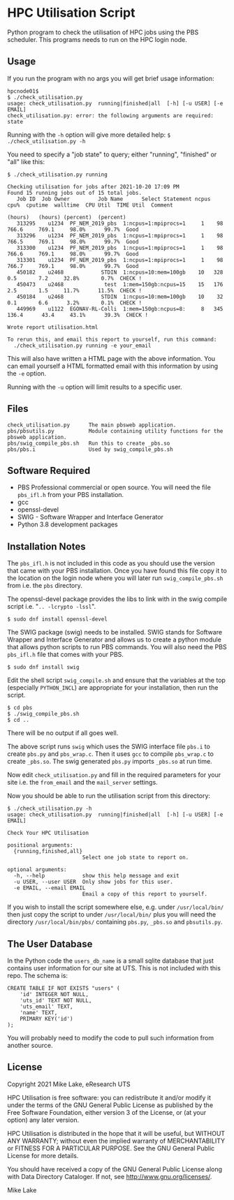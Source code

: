 # HPC Utilisation Script

Python program to check the utilisation of HPC jobs using the PBS scheduler.
This programs needs to run on the HPC login node.

## Usage

If you run the program with no args you will get brief usage information:

    hpcnode01$
    $ ./check_utilisation.py 
    usage: check_utilisation.py  running|finished|all  [-h] [-u USER] [-e EMAIL]
    check_utilisation.py: error: the following arguments are required: state

Running with the `-h` option will give more detailed help: `$ ./check_utilisation.py -h`

You need to specify a "job state" to query; either "running", "finished" or "all" 
like this:

    $ ./check_utilisation.py running
    
    Checking utilisation for jobs after 2021-10-20 17:09 PM
    Found 15 running jobs out of 15 total jobs.
       Job ID  Job Owner         Job Name      Select Statement ncpus  cpu%  cputime  walltime  CPU Util  TIME Util  Comment
                                                                             (hours)   (hours) (percent)  (percent)         
       313295    u1234  PF_NEM_2019_pbs  1:ncpus=1:mpiprocs=1     1    98    766.6     769.1     98.0%      99.7%  Good
       313296    u1234  PF_NEM_2019_pbs  1:ncpus=1:mpiprocs=1     1    98    766.5     769.1     98.0%      99.7%  Good
       313300    u1234  PF_NEM_2019_pbs  1:ncpus=1:mpiprocs=1     1    98    766.6     769.1     98.0%      99.7%  Good
       313301    u1234  PF_NEM_2019_pbs  1:ncpus=1:mpiprocs=1     1    98    766.7     769.1     98.0%      99.7%  Good
       450182    u2468            STDIN  1:ncpus=10:mem=100gb    10   328      0.5       7.2     32.8%       0.7%  CHECK !
       450473    u2468             test  1:mem=150gb:ncpus=15    15   176      2.5       1.5     11.7%      11.5%  CHECK !
       450184    u2468            STDIN  1:ncpus=10:mem=100gb    10    32      0.1       6.6      3.2%       0.1%  CHECK !
       449969    u1122  EGONAV-RL-Colli  1:mem=150gb:ncpus=8:     8   345    136.4      43.4     43.1%      39.3%  CHECK !
    
    Wrote report utilisation.html 
    
    To rerun this, and email this report to yourself, run this command:
      ./check_utilisation.py running -e your_email

This will also have written a HTML page with the above information. You can email yourself 
a HTML formatted email with this information by using the `-e` option.

Running with the `-u` option will limit results to a specific user. 

## Files

    check_utilisation.py      The main pbsweb application.
    pbs/pbsutils.py           Module containing utility functions for the pbsweb application.
    pbs/swig_compile_pbs.sh   Run this to create _pbs.so
    pbs/pbs.i                 Used by swig_compile_pbs.sh

## Software Required

* PBS Professional commercial or open source. 
  You will need the file `pbs_ifl.h` from your PBS installation.
* gcc
* openssl-devel
* SWIG - Software Wrapper and Interface Generator
* Python 3.8 development packages

## Installation Notes

The `pbs_ifl.h` is not included in this code as you should use the version that
came with your PBS installation. 
Once you have found this file copy it to the location on the login
node where you will later run `swig_compile_pbs.sh` from i.e. the `pbs` directory.

The openssl-devel package provides the libs to link with in the swig compile script 
i.e. "`.. -lcrypto -lssl`".

    $ sudo dnf install openssl-devel

The SWIG package (swig) needs to be installed. 
SWIG stands for Software Wrapper and Interface Generator and allows us to 
create a python module that allows python scripts to run PBS commands.
You will also need the PBS `pbs_ifl.h` file that comes with your PBS. 

    $ sudo dnf install swig

Edit the shell script `swig_compile.sh` and ensure that the variables at the
top (especially `PYTHON_INCL`) are appropriate for your installation, then run the script. 

    $ cd pbs
    $ ./swig_compile_pbs.sh
    $ cd ..

There will be no output if all goes well.

The above script runs `swig` which uses the SWIG interface file `pbs.i` to
create `pbs.py` and `pbs_wrap.c`. Then it uses `gcc` to compile `pbs_wrap.c` 
to create `_pbs.so`. The swig generated `pbs.py` imports `_pbs.so` at run time.

Now edit `check_utilisation.py` and fill in the required parameters for your site 
i.e. the `from_email` and the `mail_server` settings.

Now you should be able to run the utilisation script from this directory:

    $ ./check_utilisation.py -h
    usage: check_utilisation.py  running|finished|all  [-h] [-u USER] [-e EMAIL]
    
    Check Your HPC Utilisation
    
    positional arguments:
      {running,finished,all}
                            Select one job state to report on.
    
    optional arguments:
      -h, --help            show this help message and exit
      -u USER, --user USER  Only show jobs for this user.
      -e EMAIL, --email EMAIL
                            Email a copy of this report to yourself.

If you wish to install the script somewhere else, e.g. under `/usr/local/bin/`
then just copy the script to under `/usr/local/bin/` plus you will need the 
directory `/usr/local/bin/pbs/` containing `pbs.py`, `_pbs.so` and `pbsutils.py`. 
 
## The User Database

In the Python code the `users_db_name` is a small sqlite database that just contains user information 
for our site at UTS. This is not included with this repo. The schema is:

    CREATE TABLE IF NOT EXISTS "users" ( 
        'id' INTEGER NOT NULL, 
        'uts_id' TEXT NOT NULL, 
        'uts_email' TEXT, 
        'name' TEXT, 
        PRIMARY KEY('id')
    );

You will probably need to modify the code to pull such information from another source.

## License

Copyright 2021 Mike Lake, eResearch UTS

HPC Utilisation is free software: you can redistribute it and/or modify it
under the terms of the GNU General Public License as published by the Free Software 
Foundation, either version 3 of the License, or (at your option) any later version.

HPC Utilisation is distributed in the hope that it will be useful, but
WITHOUT ANY WARRANTY; without even the implied warranty of MERCHANTABILITY or
FITNESS FOR A PARTICULAR PURPOSE. See the GNU General Public License for more
details.

You should have received a copy of the GNU General Public License along with
Data Directory Cataloger. If not, see http://www.gnu.org/licenses/.

Mike Lake

